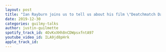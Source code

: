 ```yaml
---
layout: post
title: "Ian Rayburn joins us to tell us about his film \"Deatchmatch Dad\""
date: 2019-12-30
categories: guilmy-talks
author: justin-guilmette
spotify_track_id: 4OvKxXHh8nCDWpsxfntA97
youtube_video_id: ILA9jd8pHrk
apple_track_id: 
---
```

